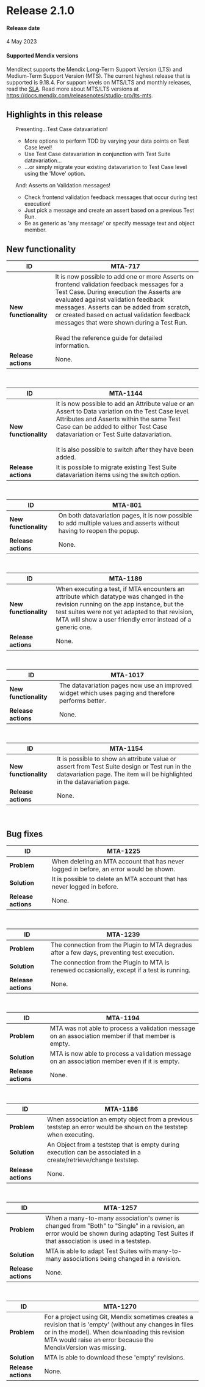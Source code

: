 # Release 2.1.0

#### Release date

4 May 2023

#### Supported Mendix versions

Menditect supports the Mendix Long-Term Support Version (LTS) and Medium-Term Support Version (MTS). The current highest release that is supported is 9.18.4. For support levels on MTS/LTS and monthly releases, read the [SLA](../legal/sla).
Read more about MTS/LTS versions at https://docs.mendix.com/releasenotes/studio-pro/lts-mts.

## Highlights in this release

<ul><i class="fas fa-fire"></i>  Presenting...Test Case datavariation!
<ul>
<li>More options to perform TDD by varying your data points on Test Case level! </li>
<li>Use Test Case datavariation in conjunction with Test Suite datavariation...</li>
<li>...or simply migrate your existing datavariation to Test Case level using the 'Move' option.</li>
</ul>
</ul>

<ul><i class="fas fa-fire"></i>  And: Asserts on Validation messages!
<ul>
<li>Check frontend validation feedback messages that occur during test execution! </li>
<li>Just pick a message and create an assert based on a previous Test Run. </li>
<li>Be as generic as 'any message' or specify message text and object member. </li>
</ul>
</ul>


## New functionality 

| ID                    | MTA-717                                                                                                                                                                                                                                                                                                                                                                             |
| --------------------- | ----------------------------------------------------------------------------------------------------------------------------------------------------------------------------------------------------------------------------------------------------------------------------------------------------------------------------------------------------------------------------------- |
| __New functionality__ | It is now possible to add one or more Asserts on frontend validation feedback messages for a Test Case. During execution the Asserts are evaluated against validation feedback messages. Asserts can be added from scratch, or created based on actual validation feedback messages that were shown during a Test Run. <br/><br/>Read the reference guide for detailed information. |
| __Release actions__   | None.                                                                                                                                                                                                                                                                                                                                                                               |

<br/>


| ID                    | MTA-1144                                                                                                                                                                                                                                                                                             |
| --------------------- | ---------------------------------------------------------------------------------------------------------------------------------------------------------------------------------------------------------------------------------------------------------------------------------------------------- |
| __New functionality__ | It is now possible to add an Attribute value or an Assert to Data variation on the Test Case level. Attributes and Asserts within the same Test Case can be added to either Test Case datavariation or Test Suite datavariation. <br/><br/>It is also possible to switch after they have been added. |
| __Release actions__   | It is possible to migrate existing Test Suite datavariation items using the switch option.                                                                                                                                                                                                           |

<br/>


| ID                    | MTA-801                                                                                                                |
| --------------------- | ---------------------------------------------------------------------------------------------------------------------- |
| __New functionality__ | On both datavariation pages, it is now possible to add multiple values and asserts without having to reopen the popup. |
| __Release actions__   | None.                                                                                                                  |

<br/>


| ID                    | MTA-1189                                                                                                                                                                                                                                               |
| --------------------- | ------------------------------------------------------------------------------------------------------------------------------------------------------------------------------------------------------------------------------------------------------ |
| __New functionality__ | When executing a test, if MTA encounters an attribute which datatype was changed in the revision running on the app instance, but the test suites were not yet adapted to that revision, MTA will show a user friendly error instead of a generic one. |
| __Release actions__   | None.                                                                                                                                                                                                                                                  |

<br/>


| ID                    | MTA-1017                                                                                            |
| --------------------- | --------------------------------------------------------------------------------------------------- |
| __New functionality__ | The datavariation pages now use an improved widget which uses paging and therefore performs better. |
| __Release actions__   | None.                                                                                               |

<br/>


| ID                    | MTA-1154                                                                                                                                                                  |
| --------------------- | ------------------------------------------------------------------------------------------------------------------------------------------------------------------------- |
| __New functionality__ | It is possible to show an attribute value or assert from Test Suite design or Test run in the datavariation page. The item will be highlighted in the datavariation page. |
| __Release actions__   | None.                                                                                                                                                                     |

<br/>


## Bug fixes

| ID                  | MTA-1225                                                                               |
| ------------------- | -------------------------------------------------------------------------------------- |
| __Problem__         | When deleting an MTA account that has never logged in before, an error would be shown. |
| __Solution__        | It is possible to delete an MTA account that has never logged in before.               |
| __Release actions__ | None.                                                                                  |

<br/>


| ID                  | MTA-1239                                                                                    |
| ------------------- | ------------------------------------------------------------------------------------------- |
| __Problem__         | The connection from the Plugin to MTA degrades after a few days, preventing test execution. |
| __Solution__        | The connection from the Plugin to MTA is renewed occasionally, except if a test is running. |
| __Release actions__ | None.                                                                                       |

<br/>


| ID                  | MTA-1194                                                                                           |
| ------------------- | -------------------------------------------------------------------------------------------------- |
| __Problem__         | MTA was not able to process a validation message on an association member if that member is empty. |
| __Solution__        | MTA is now able to process a validation message on an association member even if it is empty.      |
| __Release actions__ | None.                                                                                              |

<br/>

| ID                  | MTA-1186                                                                                                          |
| ------------------- | ----------------------------------------------------------------------------------------------------------------- |
| __Problem__         | When association an empty object from a previous teststep an error would be shown on the teststep when executing. |
| __Solution__        | An Object from a teststep that is empty during execution can be associated in a create/retrieve/change teststep.  |
| __Release actions__ | None.                                                                                                             |

<br/>

| ID                  | MTA-1257                                                                                                                                                                                 |
| ------------------- | ---------------------------------------------------------------------------------------------------------------------------------------------------------------------------------------- |
| __Problem__         | When a many-to-many association's owner is changed from "Both" to "Single" in a revision, an error would be shown during adapting Test Suites if that association is used in a teststep. |
| __Solution__        | MTA is able to adapt Test Suites with many-to-many associations being changed in a revision.                                                                                             |
| __Release actions__ | None.                                                                                                                                                                                    |

<br/>

| ID                  | MTA-1270                                                                                                                                                                                                                    |
| ------------------- | --------------------------------------------------------------------------------------------------------------------------------------------------------------------------------------------------------------------------- |
| __Problem__         | For a project using Git, Mendix sometimes creates a revision that is 'empty' (without any changes in files or in the model). When downloading this revision MTA would raise an error because the MendixVersion was missing. |
| __Solution__        | MTA is able to download these 'empty' revisions.                                                                                                                                                                            |
| __Release actions__ | None.                                                                                                                                                                                                                       |

<br/>
